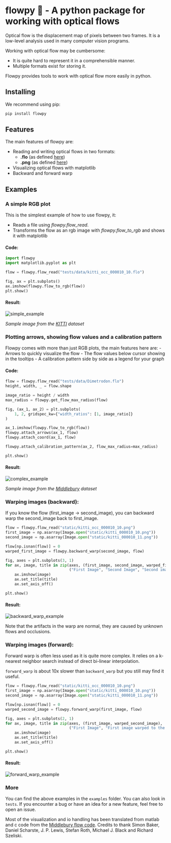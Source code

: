 # flowpy 💾 - A python package for working with optical flows

Optical flow is the displacement map of pixels between two frames. It is a low-level analysis used in many computer vision programs.

Working with optical flow may be cumbersome:
- It is quite hard to represent it in a comprehensible manner.
- Multiple formats exist for storing it.

Flowpy provides tools to work with optical flow more easily in python.

## Installing

We recommend using pip:
```bash
pip install flowpy
```

## Features

The main features of flowpy are:
- Reading and writing optical flows in two formats:
    - **.flo** (as defined [here](http://vision.middlebury.edu/flow/))
    - **.png** (as defined [here](http://www.cvlibs.net/datasets/kitti/eval_scene_flow.php?benchmark=flow))
- Visualizing optical flows with matplotlib
- Backward and forward warp

## Examples

### A simple RGB plot

This is the simplest example of how to use flowpy, it:
- Reads a file using *flowpy.flow_read*.
- Transforms the flow as an rgb image with *flowpy.flow_to_rgb* and shows it with matplotlib

#### Code:
```python
import flowpy
import matplotlib.pyplot as plt

flow = flowpy.flow_read("tests/data/kitti_occ_000010_10.flo")

fig, ax = plt.subplots()
ax.imshow(flowpy.flow_to_rgb(flow))
plt.show()
```

#### Result:
![simple_example]

*Sample image from the [KITTI](http://www.cvlibs.net/datasets/kitti/eval_scene_flow.php?benchmark=flow) dataset*

### Plotting arrows, showing flow values and a calibration pattern

Flowpy comes with more than just RGB plots, the main features here are:
    - Arrows to quickly visualize the flow
    - The flow values below cursor showing in the tooltips
    - A calibration pattern side by side as a legend for your graph

#### Code:
```python
flow = flowpy.flow_read("tests/data/Dimetrodon.flo")
height, width, _ = flow.shape

image_ratio = height / width
max_radius = flowpy.get_flow_max_radius(flow)

fig, (ax_1, ax_2) = plt.subplots(
    1, 2, gridspec_kw={"width_ratios": [1, image_ratio]}
)

ax_1.imshow(flowpy.flow_to_rgb(flow))
flowpy.attach_arrows(ax_1, flow)
flowpy.attach_coord(ax_1, flow)

flowpy.attach_calibration_pattern(ax_2, flow_max_radius=max_radius)

plt.show()
```

#### Result:
![complex_example]

*Sample image from the [Middlebury](http://vision.middlebury.edu/flow/data/) dataset*

### Warping images (backward):
If you know the flow (first_image -> second_image), you can backward warp the second_image back to first_image.

```python
flow = flowpy.flow_read("static/kitti_occ_000010_10.png")
first_image = np.asarray(Image.open("static/kitti_000010_10.png"))
second_image = np.asarray(Image.open("static/kitti_000010_11.png"))

flow[np.isnan(flow)] = 0
warped_first_image = flowpy.backward_warp(second_image, flow)

fig, axes = plt.subplots(3, 1)
for ax, image, title in zip(axes, (first_image, second_image, warped_first_image),
                            ("First Image", "Second Image", "Second image warped to first image")):
    ax.imshow(image)
    ax.set_title(title)
    ax.set_axis_off()

plt.show()
```

#### Result:
![backward_warp_example]

Note that the artifacts in the warp are normal, they are caused by unknown flows and occlusions.

### Warping images (forward):

Forward warp is often less used as it is quite more complex. It relies on a k-nearest neighbor search instead of direct bi-linear interpolation.

`forward_warp` is about 10x slower than `backward_warp` but you still may find it useful.

```python
flow = flowpy.flow_read("static/kitti_occ_000010_10.png")
first_image = np.asarray(Image.open("static/kitti_000010_10.png"))
second_image = np.asarray(Image.open("static/kitti_000010_11.png"))

flow[np.isnan(flow)] = 0
warped_second_image = flowpy.forward_warp(first_image, flow)

fig, axes = plt.subplots(2, 1)
for ax, image, title in zip(axes, (first_image, warped_second_image),
                            ("First Image", "First image warped to the second")):
    ax.imshow(image)
    ax.set_title(title)
    ax.set_axis_off()

plt.show()
```

#### Result:
![forward_warp_example]


### More

You can find the above examples in the `examples` folder. You can also look in `tests`.
If you encounter a bug or have an idea for a new feature, feel free to open an issue.

Most of the visualization and io handling has been translated from matlab and c code from the [Middlebury flow code](http://vision.middlebury.edu/flow/code/flow-code/).
Credits to thank Simon Baker, Daniel Scharste, J. P. Lewis, Stefan Roth, Michael J. Black and Richard Szeliski.

[simple_example]: https://raw.githubusercontent.com/mickaelseznec/flowpy/master/static/example_rgb.png "Displaying an optical flow as an RGB image"
[complex_example]: https://raw.githubusercontent.com/mickaelseznec/flowpy/master/static/example_arrows.png "Displaying an optical flow as an RGB image with arrows, tooltip and legend"
[backward_warp_example]: https://raw.githubusercontent.com/mickaelseznec/flowpy/master/static/example_backward_warp.png "An example of backward warp"
[forward_warp_example]: https://raw.githubusercontent.com/mickaelseznec/flowpy/master/static/example_forward_warp.png "An example of backward warp"

